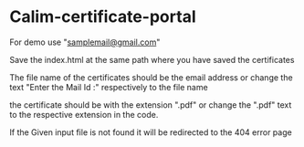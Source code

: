 # Calim-certificate-portal

For demo use "samplemail@gmail.com"

Save the index.html at the same path where you have saved the certificates

The file name of the certificates should be the email address or change the text "Enter the Mail Id :" respectively to the file name

the certificate should be with the extension ".pdf" or change the ".pdf" text to the respective extension in the code.

If the Given input file is not found it will be redirected to the 404 error page
